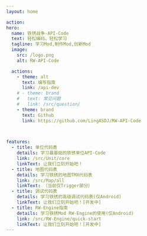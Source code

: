 ```yaml
---
layout: home

action:
hero:
  name: 铁锈战争-API-Code
  text: 轻松编码，轻松学习
  tagline: 学习Mod,制作Mod,创新Mod
  image:
    src: /logo.png
    alt: RW-API-Code

  actions:
    - theme: alt
      text: 编写指南
      link: /api-dev
    # - theme: brand
    #   text: 常见问题
    #   link: /src/question/      
    - theme: brand
      text: Github
      link: https://github.com/LingASDJ/RW-API-Code

  

features:
  - title: 单位代码表
    details: 学习最基础的铁锈单位API-Code
    link: /src/Unit/core
    linkText: 让我们立刻开始吧！
  - title: 地图代码表
    details: 学习铁锈的地图TMX代码表
    link: /src/Map/all
    linkText: （当前仅Trigger部分）
  - title: 调试代码表
    details: 学习铁锈的高级调试代码表(仅Android)
    linkText: 让我们立刻开始吧！[开发中]
  - title: RW-Engine指南
    details: 学习铁锈Mod RW-Engine的使用(仅Android)
    link: /src/RW-Engine/quick-start
    linkText: 让我们立刻开始吧！[开发中]
---
```




